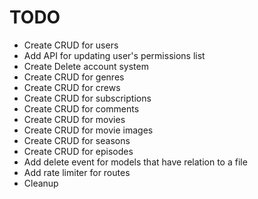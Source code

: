 # TODO

- Create CRUD for users
- Add API for updating user's permissions list 
- Create Delete account system
- Create CRUD for genres
- Create CRUD for crews
- Create CRUD for subscriptions
- Create CRUD for comments
- Create CRUD for movies
- Create CRUD for movie images
- Create CRUD for seasons
- Create CRUD for episodes
- Add delete event for models that have relation to a file
- Add rate limiter for routes
- Cleanup

